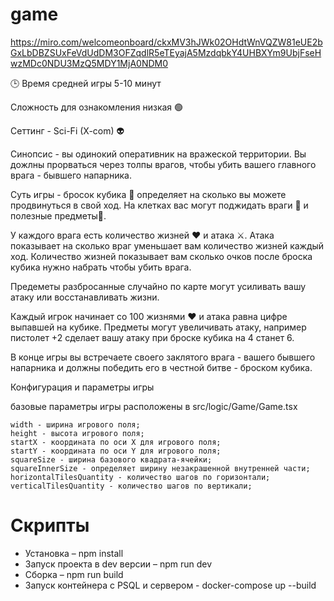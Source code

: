 # game

https://miro.com/welcomeonboard/ckxMV3hJWk02OHdtWnVQZW81eUE2bGxLbDBZSUxFeVdUdDM3OFZqdlR5eTEyajA5MzdqbkY4UHBXYm9UbjFseHwzMDc0NDU3MzQ5MDY1MjA0NDM0

🕒 Время средней игры 5-10 минут

Сложность для ознакомления низкая 🟢

Сеттинг - Sci-Fi (X-com) 👽

Синопсис - вы одинокий оперативник на вражеской территории. Вы дожлны прорваться через толпы врагов, чтобы убить вашего главного врага - бывшего напарника.

Суть игры - бросок кубика 🎲 определяет на сколько вы можете продвинуться в свой ход. На клетках вас могут поджидать враги 👾 и полезные предметы🔫.

У каждого врага есть количество жизней ❤️ и атака ⚔️. Атака показывает на сколько враг уменьшает вам количество жизней каждый ход. Количество жизней показывает вам сколько очков после броска кубика нужно набрать чтобы убить врага.

Предеметы разбросанные случайно по карте могут усиливать вашу атаку или восстанавливать жизни.

Каждый игрок начинает со 100 жизнями ❤️ и атака равна цифре выпавшей на кубике. Предметы могут увеличивать атаку, например пистолет +2 сделает вашу атаку при броске кубика на 4 станет 6.

В конце игры вы встречаете своего заклятого врага - вашего бывшего напарника и должны победить его в честной битве - броском кубика.

Конфигурация и параметры игры

базовые параметры игры расположены в src/logic/Game/Game.tsx

    width - ширина игрового поля;
    height - высота игрового поля;
    startX - координата по оси X для игрового поля;
    startY - координата по оси Y для игрового поля;
    squareSize - ширина базового квадрата-ячейки;
    squareInnerSize - определяет ширину незакрашенной внутренней части;
    horizontalTilesQuantity - количество шагов по горизонтали;
    verticalTilesQuantity - количество шагов по вертикали;

# Скрипты

- Установка – npm install
- Запуск проекта в dev версии – npm run dev
- Сборка – npm run build
- Запуск контейнера с PSQL и сервером - docker-compose up --build
